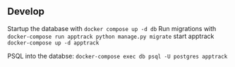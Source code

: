 ## Develop

Startup the database with `docker compose up -d db`
Run migrations with `docker-compose run apptrack python manage.py migrate`
start apptrack `docker-compose up -d apptrack`

PSQL into the databse: `docker-compose exec db psql -U postgres apptrack`
